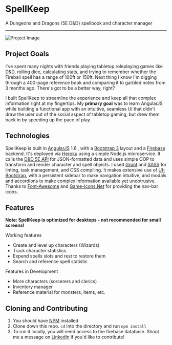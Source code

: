 SpellKeep
=========

A Dungeons and Dragons (5E D&D) spellbook and character manager

------
![Project Image](https://user-images.githubusercontent.com/25022285/29954156-61ec445a-8e9b-11e7-94ec-009e67e4b596.png)

Project Goals
-----
I've spent many nights with friends playing tabletop roleplaying games like D&D, rolling dice, calculating stats, and trying to remember whether the Fireball spell has a range of 100ft or 150ft. Next thing I know I'm digging through a 400-page reference book and comparing it to garbled notes from 3 months ago. There's got to be a better way, right?

I built SpellKeep to streamline the experience and keep all that complex information right at my fingertips. My **primary goal** was to learn AngularJS while building a functional app with an intuitive, seamless UI that didn't draw the user out of the social aspect of tabletop gaming, but drew them back in by speeding up the pace of play.

Technologies
------------
SpellKeep is built in [AngularJS](https://angularjs.org/) 1.6 , with a [Bootstrap 3](https://getbootstrap.com/docs/3.3/) layout and a [Firebase](https://firebase.google.com/) backend. It's deployed via [Heroku](https://dashboard.heroku.com/login) using a simple Node.js microservice. It calls the [D&D 5E API](http://www.dnd5eapi.co/) for JSON-formatted data and uses simple OOP to transform and render character and spell objects. I used [Grunt](https://gruntjs.com/) and [SASS](http://sass-lang.com/) for linting, task management, and CSS compiling. It makes extensive use of [UI-Bootstrap](https://angular-ui.github.io/bootstrap/), with a persistent sidebar to make navigation intuitive, and modals and accordions to make complex information available yet unobtrusive. Thanks to [Font-Awesome](http://fontawesome.io/) and [Game-Icons.Net](http://game-icons.net/) for providing the nav-bar icons.

Features
------------
**Note:  SpellKeep is optimized for desktops - not recommended for small screens!**

Working features

 - Create and level up characters (Wizards)
 - Track character statistics 
 - Expend spells slots and rest to restore them
 - Search and reference spell statistic

Features in Development

 - More characters (sorcerers and clerics)
 - Inventory manager
 - Reference material for monsters, items, etc.

Cloning and Contributing
---------------------------------

 1. You should have [NPM](https://www.npmjs.com/) installed
 2. Clone down this repo. `cd` into the directory and run `npm install`
 3. To run it locally, you will need access to the firebase database. Shoot me a message on [LinkedIn](https://www.linkedin.com/in/bsgreaves/) if you'd like to contribute!

